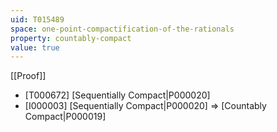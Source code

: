 ```yaml
---
uid: T015489
space: one-point-compactification-of-the-rationals
property: countably-compact
value: true
---
```

[[Proof]]

* [T000672] [Sequentially Compact|P000020]
* [I000003] [Sequentially Compact|P000020] => [Countably Compact|P000019]

